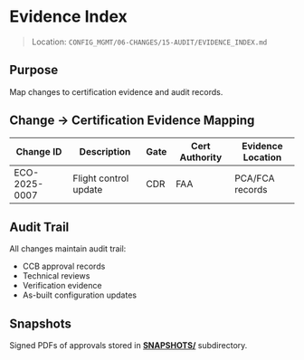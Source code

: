 # Evidence Index

> Location: `CONFIG_MGMT/06-CHANGES/15-AUDIT/EVIDENCE_INDEX.md`

## Purpose

Map changes to certification evidence and audit records.

## Change → Certification Evidence Mapping

| Change ID | Description | Gate | Cert Authority | Evidence Location |
|-----------|-------------|------|----------------|-------------------|
| ECO-2025-0007 | Flight control update | CDR | FAA | PCA/FCA records |

## Audit Trail

All changes maintain audit trail:
- CCB approval records
- Technical reviews
- Verification evidence
- As-built configuration updates

## Snapshots

Signed PDFs of approvals stored in **[SNAPSHOTS/](./SNAPSHOTS/)** subdirectory.
